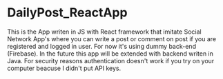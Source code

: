 # DailyPost_ReactApp
<p>This is the App writen in JS with React framework that imitate Social Network App's where you can write a post or comment on post if you are registered and logged in user. For now it's using dummy back-end (Firebase). In the future this app will be extended with backend writen in Java. For security reasons authentication doesn't work if you try on your computer beacuse I didn't put API keys.</p>


